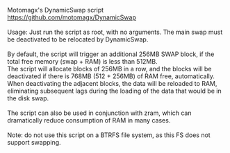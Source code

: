 Motomagx's DynamicSwap script <br>
https://github.com/motomagx/DynamicSwap <br>
 <br>
Usage: Just run the script as root, with no arguments. The main swap must be deactivated to be relocated by DynamicSwap. <br>
 <br>
By default, the script will trigger an additional 256MB SWAP block, if the total free memory (swap + RAM) is less than 512MB. <br>
The script will allocate blocks of 256MB in a row, and the blocks will be deactivated if there is 768MB (512 + 256MB) of RAM free, automatically. <br>
When deactivating the adjacent blocks, the data will be reloaded to RAM, eliminating subsequent lags during the loading of the data that would be in the disk swap. <br>
 <br>
The script can also be used in conjunction with zram, which can dramatically reduce consumption of RAM in many cases. <br>
<br>
Note: do not use this script on a BTRFS file system, as this FS does not support swapping.
